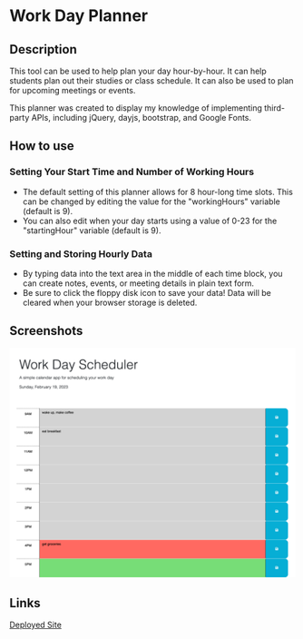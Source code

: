 # Work Day Planner

## Description
This tool can be used to help plan your day hour-by-hour. It can help students plan out their studies or class schedule. It can also be used to plan for upcoming meetings or events.

This planner was created to display my knowledge of implementing third-party APIs, including jQuery, dayjs, bootstrap, and Google Fonts. 

## How to use

### Setting Your Start Time and Number of Working Hours
- The default setting of this planner allows for 8 hour-long time slots. This can be changed by editing the value for the "workingHours" variable (default is 9).
- You can also edit when your day starts using a value of 0-23 for the "startingHour" variable (default is 9). 

### Setting and Storing Hourly Data
- By typing data into the text area in the middle of each time block, you can create notes, events, or meeting details in plain text form. 
- Be sure to click the floppy disk icon to save your data! Data will be cleared when your browser storage is deleted.

## Screenshots
<img src="./assets/images/screenshot.png" width="600px" />

## Links
[Deployed Site](http://harmoniacodes.github.io/hourly-work-planner)